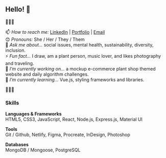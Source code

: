## Hello! 👋
🌈✨🌱
<!--
**jadyhome/jadyhome** is a ✨ _special_ ✨ repository because its `README.md` (this file) appears on your GitHub profile.
-->
📫 *How to reach me:* 
[LinkedIn](https://www.linkedin.com/in/jadyhom/) | [Portfolio](https://jadyhom.netlify.app/) | [Email](mailto:hyjady@gmail.com) \
😊 *Pronouns:* She / Her / They / Them \
💬 *Ask me about...* social issues, mental health, sustainability, diversity, inclusion. \
⚡ *Fun fact...* I draw, am a plant person, music lover, and likes photography and traveling. \
🔭 *I’m currently working on...* a mockup e-commerce plant shop themed website and daily algorithm challenges. \
👀 *I’m currently learning...* Vue.js, styling frameworks and libraries.

🌈✨🌱
### Skills
__Languages & Frameworks__ \
HTML5, CSS3, JavaScript, React, Node.js, Express.js, Material UI

__Tools__ \
Git / Github, Netlify, Figma, Procreate, InDesign, Photoshop

__Databases__ \
MongoDB / Mongoose, PostgreSQL
